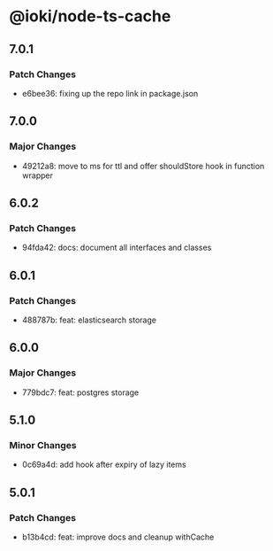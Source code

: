 # @ioki/node-ts-cache

## 7.0.1

### Patch Changes

- e6bee36: fixing up the repo link in package.json

## 7.0.0

### Major Changes

- 49212a8: move to ms for ttl and offer shouldStore hook in function wrapper

## 6.0.2

### Patch Changes

- 94fda42: docs: document all interfaces and classes

## 6.0.1

### Patch Changes

- 488787b: feat: elasticsearch storage

## 6.0.0

### Major Changes

- 779bdc7: feat: postgres storage

## 5.1.0

### Minor Changes

- 0c69a4d: add hook after expiry of lazy items

## 5.0.1

### Patch Changes

- b13b4cd: feat: improve docs and cleanup withCache
